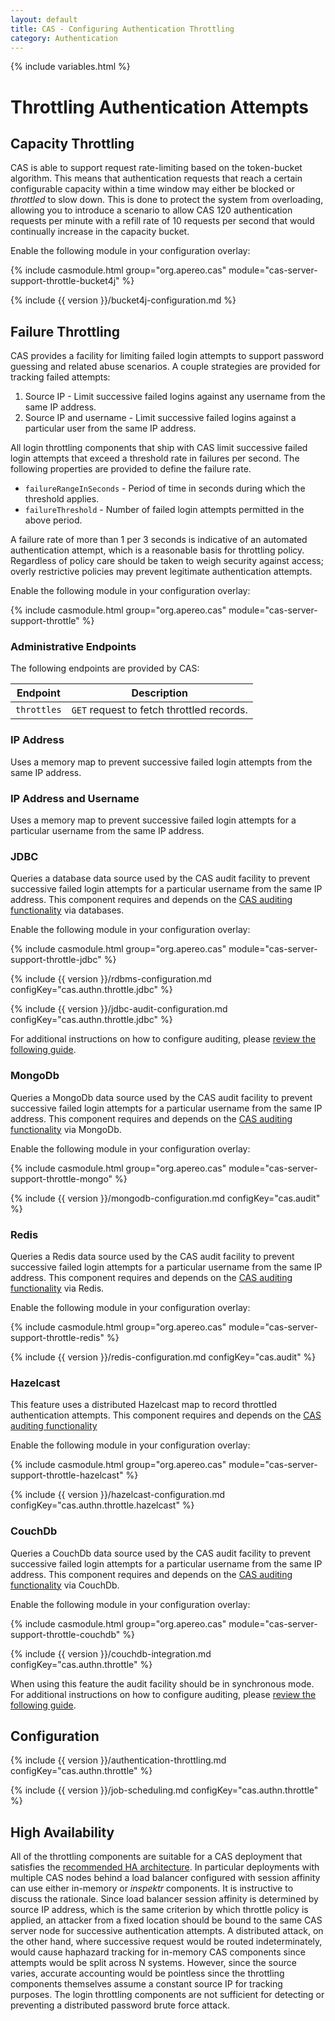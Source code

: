 ```yaml
---
layout: default
title: CAS - Configuring Authentication Throttling
category: Authentication
---
```

{% include variables.html %}

# Throttling Authentication Attempts

## Capacity Throttling

CAS is able to support request rate-limiting based on the token-bucket algorithm. This means that authentication requests that reach a certain configurable capacity within a time window may either be blocked or _throttled_ to slow down. This is done to protect the system from overloading, allowing you to introduce a scenario to allow CAS 120 authentication requests per minute with a refill rate of 10 requests per second that would continually increase in the capacity bucket.

Enable the following module in your configuration overlay:

{% include casmodule.html group="org.apereo.cas" module="cas-server-support-throttle-bucket4j" %}
        
{% include {{ version }}/bucket4j-configuration.md %}

## Failure Throttling

CAS provides a facility for limiting failed login attempts to support password guessing and related abuse scenarios.
A couple strategies are provided for tracking failed attempts:

1. Source IP - Limit successive failed logins against any username from the same IP address.
2. Source IP and username - Limit successive failed logins against a particular user from the same IP address.

All login throttling components that ship with CAS limit successive failed login attempts that exceed a threshold
rate in failures per second. The following properties are provided to define the failure rate.

* `failureRangeInSeconds` - Period of time in seconds during which the threshold applies.
* `failureThreshold` - Number of failed login attempts permitted in the above period.

A failure rate of more than 1 per 3 seconds is indicative of an automated authentication attempt, which is a
reasonable basis for throttling policy. Regardless of policy care should be taken to weigh security against access;
overly restrictive policies may prevent legitimate authentication attempts.

Enable the following module in your configuration overlay:

{% include casmodule.html group="org.apereo.cas" module="cas-server-support-throttle" %}

### Administrative Endpoints

The following endpoints are provided by CAS:
 
| Endpoint                     | Description
|------------------------------|---------------------------------------------
| `throttles`                  | `GET` request to fetch throttled records.

### IP Address

Uses a memory map to prevent successive failed login attempts from the same IP address.

### IP Address and Username

Uses a memory map to prevent successive failed login attempts for
a particular username from the same IP address.

### JDBC

Queries a database data source used by the CAS audit facility to 
prevent successive failed login attempts for a particular username 
from the same IP address. This component requires and 
depends on the [CAS auditing functionality](Audits.html) via databases.

Enable the following module in your configuration overlay:

{% include casmodule.html group="org.apereo.cas" module="cas-server-support-throttle-jdbc" %}

{% include {{ version }}/rdbms-configuration.md configKey="cas.authn.throttle.jdbc" %}

{% include {{ version }}/jdbc-audit-configuration.md configKey="cas.authn.throttle.jdbc" %}

For additional instructions on how to configure auditing, please [review the following guide](Audits.html).

### MongoDb

Queries a MongoDb data source used by the CAS audit facility to 
prevent successive failed login attempts for a particular username 
from the same IP address. This component requires and depends on 
the [CAS auditing functionality](Audits.html) via MongoDb.

Enable the following module in your configuration overlay:

{% include casmodule.html group="org.apereo.cas" module="cas-server-support-throttle-mongo" %}

{% include {{ version }}/mongodb-configuration.md configKey="cas.audit" %}

### Redis

Queries a Redis data source used by the CAS audit facility to prevent successive failed login attempts 
for a particular username from the same IP address. This component requires and 
depends on the [CAS auditing functionality](Audits.html) via Redis.

Enable the following module in your configuration overlay:

{% include casmodule.html group="org.apereo.cas" module="cas-server-support-throttle-redis" %}

{% include {{ version }}/redis-configuration.md configKey="cas.audit" %}

### Hazelcast

This feature uses a distributed Hazelcast map to record throttled authentication attempts. 
This component requires and depends on the [CAS auditing functionality](Audits.html)

Enable the following module in your configuration overlay:

{% include casmodule.html group="org.apereo.cas" module="cas-server-support-throttle-hazelcast" %}

{% include {{ version }}/hazelcast-configuration.md configKey="cas.authn.throttle.hazelcast" %}

### CouchDb

Queries a CouchDb data source used by the CAS audit facility to prevent successive failed login attempts 
for a particular username from the same IP address. This component requires and 
depends on the [CAS auditing functionality](Audits.html) via CouchDb.

Enable the following module in your configuration overlay:

{% include casmodule.html group="org.apereo.cas" module="cas-server-support-throttle-couchdb" %}


{% include {{ version }}/couchdb-integration.md configKey="cas.authn.throttle" %}

When using this feature the audit facility should be in synchronous mode. For additional instructions 
on how to configure auditing, please [review the following guide](Audits.html).

## Configuration

{% include {{ version }}/authentication-throttling.md configKey="cas.authn.throttle" %}

{% include {{ version }}/job-scheduling.md configKey="cas.authn.throttle" %}

## High Availability

All of the throttling components are suitable for a CAS deployment that satisfies the
[recommended HA architecture](../high_availability/High-Availability-Guide.html). In particular deployments with multiple CAS nodes behind a load balancer configured with session affinity can use either in-memory or _inspektr_ components. It is
instructive to discuss the rationale. Since load balancer session affinity is determined by source IP address, which
is the same criterion by which throttle policy is applied, an attacker from a fixed location should be bound to the
same CAS server node for successive authentication attempts. A distributed attack, on the other hand, where successive
request would be routed indeterminately, would cause haphazard tracking for in-memory CAS components since attempts
would be split across N systems. However, since the source varies, accurate accounting would be pointless since the
throttling components themselves assume a constant source IP for tracking purposes. The login throttling components
are not sufficient for detecting or preventing a distributed password brute force attack.
